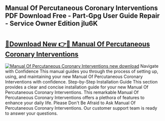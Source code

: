 ## Manual Of Percutaneous Coronary Interventions PDF Download Free - Part-Gpg User Guide Repair - Service Owner Edition jIu6K

# <h2><a href="http://cf14648.oget.top/?id=Manual+Of+Percutaneous+Coronary+Interventions">🔗Download New 👉🔴 Manual Of Percutaneous Coronary Interventions</a></h2>

[![Manual Of Percutaneous Coronary Interventions new download](https://i.imgur.com/5g1atiW.png)](http://cf14648.oget.top/?id=Manual+Of+Percutaneous+Coronary+Interventions)
Navigate with Confidence This manual guides you through the process of setting up, using, and maintaining your new Manual Of Percutaneous Coronary Interventions with confidence. Step-by-Step Installation Guide This section provides a clear and concise installation guide for your new Manual Of Percutaneous Coronary Interventions. This remarkable Manual Of Percutaneous Coronary Interventions offers a plethora of features to enhance your daily life. Please Don't Be Afraid to Ask Manual Of Percutaneous Coronary Interventions. Our customer support team is ready to answer your questions.
